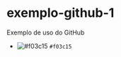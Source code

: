 # exemplo-github-1
Exemplo de uso do GitHub

- ![#f03c15](https://via.placeholder.com/15/f03c15/000000?text=+) `#f03c15`
